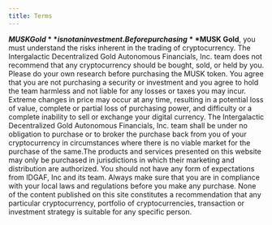 ```yaml
---
title: Terms
---
```

**$MUSK Gold** is not an investment. Before purchasing **$MUSK Gold**, you must understand the risks inherent in the trading of cryptocurrency. The Intergalactic Decentralized Gold Autonomous Financials, Inc. team does not recommend that any cryptocurrency should be bought, sold, or held by you. Please do your own research before purchasing the MUSK token. You agree that you are not purchasing a security or investment and you agree to hold the team harmless and not liable for any losses or taxes you may incur. Extreme changes in price may occur at any time, resulting in a potential loss of value, complete or partial loss of purchasing power, and difficulty or a complete inability to sell or exchange your digital currency. The Intergalactic Decentralized Gold Autonomous Financials, Inc. team shall be under no obligation to purchase or to broker the purchase back from you of your cryptocurrency in circumstances where there is no viable market for the purchase of the same.The products and services presented on this website may only be purchased in jurisdictions in which their marketing and distribution are authorized. You should not have any form of expectations from IDGAF, Inc and its team. Always make sure that you are in compliance with your local laws and regulations before you make any purchase. None of the content published on this site constitutes a recommendation that any particular cryptocurrency, portfolio of cryptocurrencies, transaction or investment strategy is suitable for any specific person.